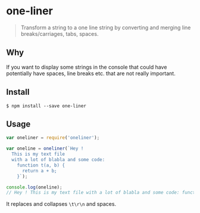 # one-liner
> Transform a string to a one line string by converting and merging line breaks/carriages, tabs, spaces.

## Why

If you want to display some strings in the console that could have potentially
have spaces, line breaks etc. that are not really important.

## Install

```
$ npm install --save one-liner
```

## Usage

```js
var oneliner = require('oneliner');

var oneline = oneliner(`Hey !
  This is my text file
  with a lot of blabla and some code:
    function t(a, b) {
      return a + b;
    }`);

console.log(oneline);
// Hey ! This is my text file with a lot of blabla and some code: function t(a, b) { return a + b; }
```

It replaces and collapses `\t\r\n` and spaces.
